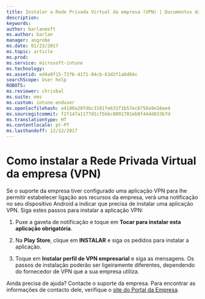```yaml
---
title: Instalar a Rede Privada Virtual da empresa (VPN) | Documentos da Microsoft
description: 
keywords: 
author: barlanmsft
ms.author: barlan
manager: angrobe
ms.date: 01/23/2017
ms.topic: article
ms.prod: 
ms.service: microsoft-intune
ms.technology: 
ms.assetid: ed4a9f15-72fb-4171-84cb-63d2f1a6d04c
searchScope: User help
ROBOTS: 
ms.reviewer: chrisbal
ms.suite: ems
ms.custom: intune-enduser
ms.openlocfilehash: e4180a20fdbc3181fe631f1b57ec6758a9e16ee4
ms.sourcegitcommit: f2f147a1177d1cf5bbc8001701eb8f44dd833b7d
ms.translationtype: HT
ms.contentlocale: pt-PT
ms.lasthandoff: 12/12/2017
---
```

# <a name="how-to-install-your-companys-virtual-private-network-vpn"></a>Como instalar a Rede Privada Virtual da empresa (VPN)

Se o suporte da empresa tiver configurado uma aplicação VPN para lhe permitir estabelecer ligação aos recursos da empresa, verá uma notificação no seu dispositivo Android a indicar que precisa de instalar uma aplicação VPN. Siga estes passos para instalar a aplicação VPN:

1.  Puxe a gaveta de notificação e toque em **Tocar para instalar esta aplicação obrigatória**.

2.  Na **Play Store**, clique em **INSTALAR** e siga os pedidos para instalar a aplicação.

3.  Toque em **Instalar perfil de VPN empresarial** e siga as mensagens. Os passos de instalação poderão ser ligeiramente diferentes, dependendo do fornecedor de VPN que a sua empresa utiliza.


Ainda precisa de ajuda? Contacte o suporte da empresa. Para encontrar as informações de contacto dele, verifique o [site do Portal da Empresa](https://portal.manage.microsoft.com#HelpDeskDialog).

